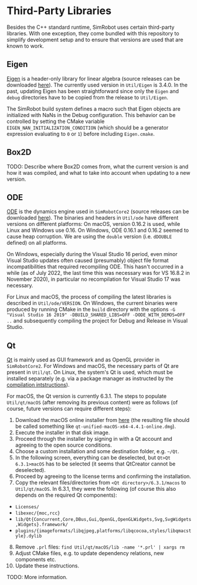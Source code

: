 # Third-Party Libraries

Besides the C++ standard runtime, SimRobot uses certain third-party libraries. With one exception, they come bundled with this repository to simplify development setup and to ensure that versions are used that are known to work.

## Eigen

[Eigen](https://eigen.tuxfamily.org) is a header-only library for linear algebra (source releases can be downloaded [here](https://gitlab.com/libeigen/eigen/-/releases)). The currently used version in `Util/Eigen` is 3.4.0. In the past, updating Eigen has been straightforward since only the `Eigen` and `debug` directories have to be copied from the release to `Util/Eigen`.

The SimRobot build system defines a macro such that Eigen objects are initialized with NaNs in the Debug configuration. This behavior can be controlled by setting the CMake variable `EIGEN_NAN_INITIALIZATION_CONDITION` (which should be a generator expression evaluating to `0` or `1`) before including `Eigen.cmake`.

## Box2D

TODO: Describe where Box2D comes from, what the current version is and how it was compiled, and what to take into account when updating to a new version.

## ODE

[ODE](https://ode.org/) is the dynamics engine used in `SimRobotCore2` (source releases can be downloaded [here](https://bitbucket.org/odedevs/ode/downloads/)). The binaries and headers in `Util/ode` have different versions on different platforms: On macOS, version 0.16.2 is used, while Linux and Windows use 0.16. On Windows, ODE 0.16.1 and 0.16.2 seemed to cause heap corruption. We are using the `double` version (i.e. `dDOUBLE` defined) on all platforms.

On Windows, especially during the Visual Studio 16 period, even minor Visual Studio updates often caused (presumably) object file format incompatibilities that required recompiling ODE. This hasn't occurred in a while (as of July 2022, the last time this was necessary was for VS 16.8.2 in November 2020), in particular no recompilation for Visual Studio 17 was necessary.

For Linux and macOS, the process of compiling the latest libraries is described in `Util/ode/VERSION`. On Windows, the current binaries were produced by running CMake in the `build` directory with the options `-G "Visual Studio 16 2019" -DBUILD_SHARED_LIBS=OFF -DODE_WITH_DEMOS=OFF ..` and subsequently compiling the project for Debug and Release in Visual Studio.

## Qt

[Qt](https://www.qt.io/) is mainly used as GUI framework and as OpenGL provider in `SimRobotCore2`. For Windows and macOS, the necessary parts of Qt are present in `Util/qt`. On Linux, the system's Qt is used, which must be installed separately (e.g. via a package manager as instructed by the [compilation intstructions](/README.md#linux)).

For macOS, the Qt version is currently 6.3.1. The steps to populate `Util/qt/macOS` (after removing its previous content) were as follows (of course, future versions can require different steps):
1. Download the macOS online installer from [here](https://www.qt.io/download-qt-installer) (the resulting file should be called something like `qt-unified-macOS-x64-4.4.1-online.dmg`).
2. Execute the installer in that disk image.
3. Proceed through the installer by signing in with a Qt account and agreeing to the open source conditions.
4. Choose a custom installation and some destination folder, e.g. `~/Qt`.
5. In the following screen, everything can be deselected, but `Qt>Qt 6.3.1>macOS` has to be selected (it seems that QtCreator cannot be deselected).
6. Proceed by agreeing to the license terms and confirming the installation.
7. Copy the relevant files/directories from `<Qt directory>/6.3.1/macos` to `Util/qt/macOS`. In 6.3.1, they were the following (of course this also depends on the required Qt components):
- `Licenses/`
- `libexec/{moc,rcc}`
- `lib/Qt{Concurrent,Core,DBus,Gui,OpenGL,OpenGLWidgets,Svg,SvgWidgets,Widgets}.framework/`
- `plugins/{imageformats/libqjpeg,platforms/libqcocoa,styles/libqmacstyle}.dylib`
8. Remove `.prl` files: `find Util/qt/macOS/lib -name '*.prl' | xargs rm`
9. Adjust CMake files, e.g. to update dependency relations, new components etc.
10. Update these instructions.

TODO: More information.
